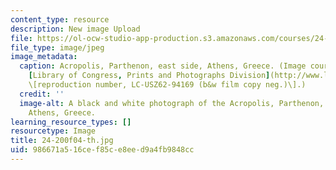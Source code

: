 ```yaml
---
content_type: resource
description: New image Upload
file: https://ol-ocw-studio-app-production.s3.amazonaws.com/courses/24-200-ancient-philosophy-fall-2004/986671a516cef85ce8eed9a4fb9848cc_24-200f04-th.jpg
file_type: image/jpeg
image_metadata:
  caption: Acropolis, Parthenon, east side, Athens, Greece. (Image courtesy of the
    [Library of Congress, Prints and Photographs Division](http://www.loc.gov/rr/print/)
    \[reproduction number, LC-USZ62-94169 (b&w film copy neg.)\].)
  credit: ''
  image-alt: A black and white photograph of the Acropolis, Parthenon, east side,
    Athens, Greece.
learning_resource_types: []
resourcetype: Image
title: 24-200f04-th.jpg
uid: 986671a5-16ce-f85c-e8ee-d9a4fb9848cc
---
```

